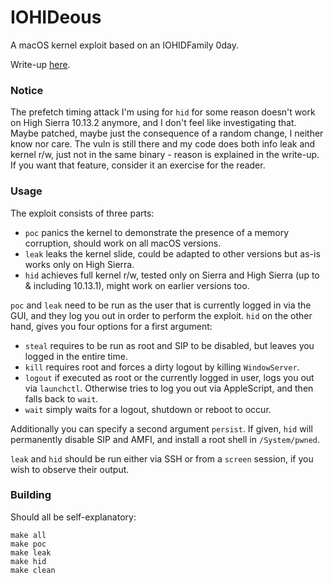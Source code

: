 # IOHIDeous

A macOS kernel exploit based on an IOHIDFamily 0day.

Write-up [here](https://siguza.github.io/IOHIDeous/).

### Notice

The prefetch timing attack I'm using for `hid` for some reason doesn't work on High Sierra 10.13.2 anymore, and I don't feel like investigating that. Maybe patched, maybe just the consequence of a random change, I neither know nor care. The vuln is still there and my code does both info leak and kernel r/w, just not in the same binary - reason is explained in the write-up. If you want that feature, consider it an exercise for the reader.

### Usage

The exploit consists of three parts:

- `poc` panics the kernel to demonstrate the presence of a memory corruption, should work on all macOS versions.
- `leak` leaks the kernel slide, could be adapted to other versions but as-is works only on High Sierra.
- `hid` achieves full kernel r/w, tested only on Sierra and High Sierra (up to & including 10.13.1), might work on earlier versions too.

`poc` and `leak` need to be run as the user that is currently logged in via the GUI, and they log you out in order to perform the exploit. `hid` on the other hand, gives you four options for a first argument:

- `steal` requires to be run as root and SIP to be disabled, but leaves you logged in the entire time.
- `kill` requires root and forces a dirty logout by killing `WindowServer`.
- `logout` if executed as root or the currently logged in user, logs you out via `launchctl`. Otherwise tries to log you out via AppleScript, and then falls back to `wait`.
- `wait` simply waits for a logout, shutdown or reboot to occur.

Additionally you can specify a second argument `persist`. If given, `hid` will permanently disable SIP and AMFI, and install a root shell in `/System/pwned`.

`leak` and `hid` should be run either via SSH or from a `screen` session, if you wish to observe their output.

### Building

Should all be self-explanatory:

    make all
    make poc
    make leak
    make hid
    make clean

